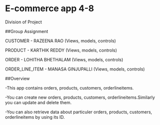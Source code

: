 <h1>E-commerce app 4-8</h1>

Division of Project 

##Group Assignment 

CUSTOMER - RAZEENA RAO (Views, models, controls)

PRODUCT - KARTHIK REDDY (Views, models, controls)

ORDER - LOHITHA BHETHALAM (Views, models, controls)

ORDER_LINE_ITEM - MANASA GINJUPALLI (Views, models, controls)

##Overview

-This app contains orders, products, customers, orderlineitems.

-You can create new orders, products, customers, orderlineitems.Similarly you can update and delete them.

-You can also retrieve data about particuler orders, products, customers, orderlineitems by using its ID.
